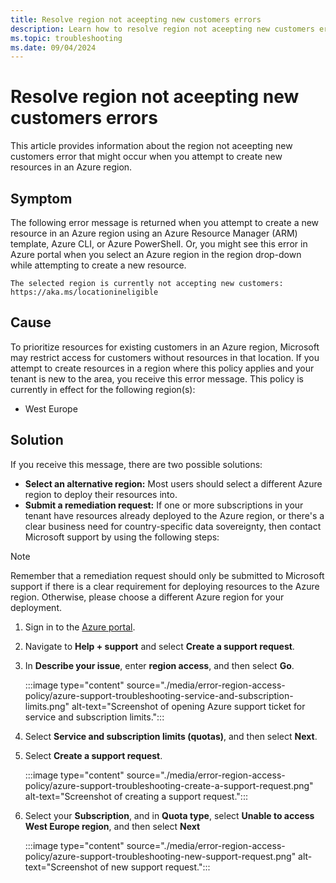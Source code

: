 ```yaml
---
title: Resolve region not aceepting new customers errors
description: Learn how to resolve region not aceepting new customers errors.
ms.topic: troubleshooting
ms.date: 09/04/2024
---
```


# Resolve region not aceepting new customers errors

This article provides information about the region not aceepting new customers error that might occur when you attempt to create new resources in an Azure region.

## Symptom

The following error message is returned when you attempt to create a new resource in an Azure region using an Azure Resource Manager (ARM) template, Azure CLI, or Azure PowerShell. Or, you might see this error in Azure portal when you select an Azure region in the region drop-down while attempting to create a new resource.

```Output
The selected region is currently not accepting new customers: https://aka.ms/locationineligible
```

## Cause

To prioritize resources for existing customers in an Azure region, Microsoft may restrict access for customers without resources in that location. If you attempt to create resources in a region where this policy applies and your tenant is new to the area, you receive this error message. This policy is currently in effect for the following region(s):

- West Europe

## Solution

If you receive this message, there are two possible solutions:

- **Select an alternative region:** Most users should select a different Azure region to deploy their resources into.
- **Submit a remediation request:** If one or more subscriptions in your tenant have resources already deployed to the Azure region, or there's a clear business need for country-specific data sovereignty, then contact Microsoft support by using the following steps:

> [!NOTE]
> Remember that a remediation request should only be submitted to Microsoft support if there is a clear requirement for deploying resources to the Azure region. Otherwise, please choose a different Azure region for your deployment.

1. Sign in to the [Azure portal](https://portal.azure.com/).
1. Navigate to **Help + support** and select **Create a support request**.
1. In **Describe your issue**, enter **region access**, and then select **Go**.

    :::image type="content" source="./media/error-region-access-policy/azure-support-troubleshooting-service-and-subscription-limits.png" alt-text="Screenshot of opening Azure support ticket for service and subscription limits.":::

1. Select **Service and subscription limits (quotas)**, and then select **Next**.
1. Select **Create a support request**.

    :::image type="content" source="./media/error-region-access-policy/azure-support-troubleshooting-create-a-support-request.png" alt-text="Screenshot of creating a support request.":::

1. Select your **Subscription**, and in **Quota type**, select **Unable to access West Europe region**, and then select **Next**

    :::image type="content" source="./media/error-region-access-policy/azure-support-troubleshooting-new-support-request.png" alt-text="Screenshot of new support request.":::
